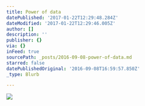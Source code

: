 ```yaml
---
title: Power of data
datePublished: '2017-01-22T12:29:48.284Z'
dateModified: '2017-01-22T12:29:46.005Z'
author: []
description: ''
publisher: {}
via: {}
inFeed: true
sourcePath: _posts/2016-09-08-power-of-data.md
starred: false
datePublishedOriginal: '2016-09-08T16:59:57.850Z'
_type: Blurb

---
```

![](https://the-grid-user-content.s3-us-west-2.amazonaws.com/81bb9573-2c1f-4ef0-9a47-05380e6aeb17.jpg)